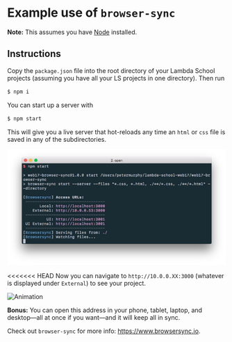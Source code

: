 # Example use of `browser-sync`

**Note:** This assumes you have [Node](https://nodejs.org/en/) installed.

## Instructions

Copy the `package.json` file into the root directory of your Lambda School projects (assuming you have all your LS projects in one directory). Then run

```bash
$ npm i
```

You can start up a server with

```bash
$ npm start
```

This will give you a live server that hot-reloads any time an `html` or `css` file is saved in any of the subdirectories.


![Terminal](img/terminal.png)

<<<<<<< HEAD
Now you can navigate to `http://10.0.0.XX:3000` (whatever is displayed under `External`) to see your project.

![Animation](img/sequence.gif)

**Bonus:** You can open this address in your phone, tablet, laptop, and desktop&mdash;all at once if you want&mdash;and it will keep all in sync.

Check out `browser-sync` for more info: https://www.browsersync.io.
